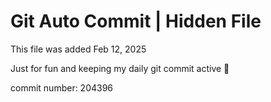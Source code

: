# Git Auto Commit | Hidden File

This file was added Feb 12, 2025

Just for fun and keeping my daily git commit active 🤪

commit number: 204396
